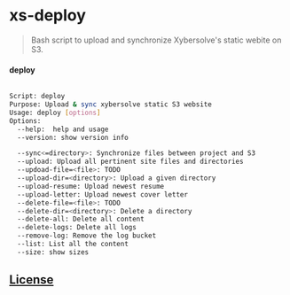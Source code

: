 # xs-deploy

> Bash script to upload and synchronize Xybersolve's static webite on S3.

#### deploy

```sh

Script: deploy
Purpose: Upload & sync xybersolve static S3 website
Usage: deploy [options]
Options:
  --help:  help and usage
  --version: show version info

  --sync<=directory>: Synchronize files between project and S3
  --upload: Upload all pertinent site files and directories
  --updoad-file=<file>: TODO
  --upload-dir=<directory>: Upload a given directory
  --upload-resume: Upload newest resume
  --upload-letter: Upload newest cover letter
  --delete-file=<file>: TODO
  --delete-dir=<directory>: Delete a directory
  --delete-all: Delete all content
  --delete-logs: Delete all logs
  --remove-log: Remove the log bucket
  --list: List all the content
  --size: show sizes

```

## [License](LICENSE.md)
